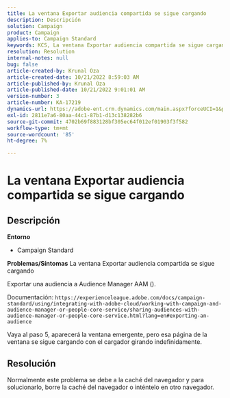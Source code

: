 ```yaml
---
title: La ventana Exportar audiencia compartida se sigue cargando
description: Descripción
solution: Campaign
product: Campaign
applies-to: Campaign Standard
keywords: KCS, La ventana Exportar audiencia compartida se sigue cargando
resolution: Resolution
internal-notes: null
bug: false
article-created-by: Krunal Oza
article-created-date: 10/21/2022 8:59:03 AM
article-published-by: Krunal Oza
article-published-date: 10/21/2022 9:01:01 AM
version-number: 3
article-number: KA-17219
dynamics-url: https://adobe-ent.crm.dynamics.com/main.aspx?forceUCI=1&pagetype=entityrecord&etn=knowledgearticle&id=693dd99b-1e51-ed11-bba2-0022480867fb
exl-id: 2811e7a6-80aa-44c1-87b1-d13c138282b6
source-git-commit: 4702b69f883128bf305ec64f012ef01903f3f582
workflow-type: tm+mt
source-wordcount: '85'
ht-degree: 7%

---
```


# La ventana Exportar audiencia compartida se sigue cargando

## Descripción

<b>Entorno</b>
- Campaign Standard



<b>Problemas/Síntomas</b>
La ventana Exportar audiencia compartida se sigue cargando

Exportar una audiencia a Audience Manager AAM ().

Documentación: `https://experienceleague.adobe.com/docs/campaign-standard/using/integrating-with-adobe-cloud/working-with-campaign-and-audience-manager-or-people-core-service/sharing-audiences-with-audience-manager-or-people-core-service.html?lang=en#exporting-an-audience`

Vaya al paso 5, aparecerá la ventana emergente, pero esa página de la ventana se sigue cargando con el cargador girando indefinidamente.


## Resolución


Normalmente este problema se debe a la caché del navegador y para solucionarlo, borre la caché del navegador o inténtelo en otro navegador.
